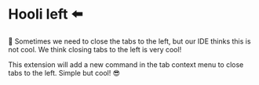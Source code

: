 # Hooli left ⬅️

👋 Sometimes we need to close the tabs to the left, but our IDE thinks this is not cool. We think closing tabs to the left is very cool!

This extension will add a new command in the tab context menu to close tabs to the left. Simple but cool! 😎
